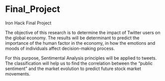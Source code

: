 # Final_Project
 Iron Hack Final Project

The objective of this research is to determine the impact of Twitter users on the global economy. The results will be determinant to predict the importance of the human factor in the economy, in how the emotions and moods of individuals affect decision-making process.

For this purpose, Sentimental Analysis principles will be applied to tweets. The classification will help us to find the correlation between the “public sentiment” and the market evolution to predict future stock market movements.
